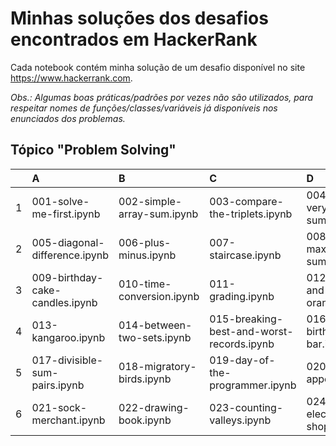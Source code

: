 # Minhas soluções dos desafios encontrados em HackerRank

Cada notebook contém minha solução de um desafio disponível no site https://www.hackerrank.com.

_Obs.: Algumas boas práticas/padrões por vezes não são utilizados, para respeitar nomes de funções/classes/variáveis já disponíveis nos enunciados dos problemas._

## Tópico "Problem Solving"

| | A | B | C | D |
| ---: | :--- | :--- | :--- | :--- |
| 1 | 001-solve-me-first.ipynb | 002-simple-array-sum.ipynb | 003-compare-the-triplets.ipynb | 004-a-very-big-sum.ipynb |
| 2 | 005-diagonal-difference.ipynb | 006-plus-minus.ipynb | 007-staircase.ipynb | 008-mini-max-sum.ipynb |
| 3 | 009-birthday-cake-candles.ipynb | 010-time-conversion.ipynb | 011-grading.ipynb | 012-apple-and-orange.ipynb |
| 4 | 013-kangaroo.ipynb | 014-between-two-sets.ipynb | 015-breaking-best-and-worst-records.ipynb | 016-the-birthday-bar.ipynb |
| 5 | 017-divisible-sum-pairs.ipynb | 018-migratory-birds.ipynb | 019-day-of-the-programmer.ipynb | 020-bon-appetit.ipynb |
| 6 | 021-sock-merchant.ipynb | 022-drawing-book.ipynb | 023-counting-valleys.ipynb | 024-electronics-shop.ipynb |